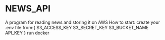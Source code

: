# NEWS_API
A program for reading news and storing it on AWS
How to start: 
  create your .env file from:{
    S3_ACCESS_KEY
    S3_SECRET_KEY
    S3_BUCKET_NAME
    API_KEY
  }
  run docker

